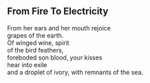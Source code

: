 From Fire To Electricity
------------------------
From her ears and her mouth rejoice  
grapes of the earth.  
Of winged wine, spirit  
of the bird feathers,  
foreboded son blood, your kisses  
hear into exile  
and a droplet of ivory, with remnants of the sea.  
